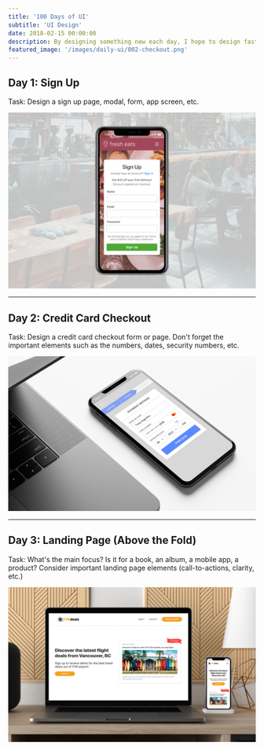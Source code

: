 ```yaml
---
title: '100 Days of UI'
subtitle: 'UI Design'
date: 2018-02-15 00:00:00
description: By designing something new each day, I hope to design faster with improved creativity. 
featured_image: '/images/daily-ui/002-checkout.png'
---
```


## Day 1: Sign Up

Task: Design a sign up page, modal, form, app screen, etc.

<img src="/images/daily-ui/001-signup.png">

---

## Day 2: Credit Card Checkout

Task: Design a credit card checkout form or page. Don't forget the important elements such as the numbers, dates, security numbers, etc.

<img src="/images/daily-ui/002-checkout.png">

---

## Day 3: Landing Page (Above the Fold)

Task: What's the main focus? Is it for a book, an album, a mobile app, a product? Consider important landing page elements (call-to-actions, clarity, etc.)

<img src="/images/daily-ui/003-landing-page.png">
